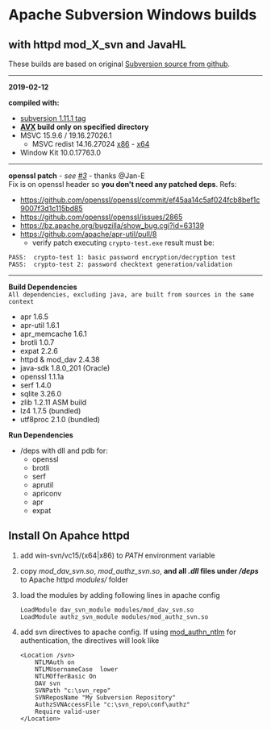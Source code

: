 # Apache Subversion Windows builds #  
## with httpd mod_X_svn and JavaHL ##   
These builds are based on original [Subversion source from github](https://github.com/apache/subversion).

----
**2019-02-12**

**compiled with:**  
- [subversion 1.11.1 tag](https://github.com/apache/subversion/tree/1.11.1)
- **[AVX](https://msdn.microsoft.com/fr-fr/library/jj620901.aspx) build** __only on specified directory__
- MSVC 15.9.6 / 19.16.27026.1
  - MSVC redist 14.16.27024 [x86](https://aka.ms/vs/15/release/VC_redist.x86.exe) - [x64](https://aka.ms/vs/15/release/VC_redist.x64.exe)
- Window Kit 10.0.17763.0
----
**openssl patch** - *see [#3](https://github.com/nono303/win-svn/issues/3#issuecomment-462668858)* - thanks @Jan-E  
Fix is on openssl header so **you don't need any patched deps**. Refs: 
- https://github.com/openssl/openssl/commit/ef45aa14c5af024fcb8bef1c9007f3d1c115bd85
- https://github.com/openssl/openssl/issues/2865
- https://bz.apache.org/bugzilla/show_bug.cgi?id=63139
- https://github.com/apache/apr-util/pull/8
  - verify patch executing `crypto-test.exe` result must be:
```
PASS:  crypto-test 1: basic password encryption/decryption test
PASS:  crypto-test 2: password checktext generation/validation
```
----
**Build Dependencies**  
``All dependencies, excluding java, are built from sources in the same context``

 - apr 1.6.5
 - apr-util 1.6.1
 - apr_memcache 1.6.1
 - brotli 1.0.7
 - expat 2.2.6
 - httpd & mod_dav 2.4.38
 - java-sdk 1.8.0_201 (Oracle)
 - openssl 1.1.1a
 - serf 1.4.0
 - sqlite 3.26.0
 - zlib 1.2.11 ASM build
 - lz4 1.7.5 (bundled)
 - utf8proc 2.1.0 (bundled)

**Run Dependencies**

- /deps with dll and pdb for:
  - openssl
  - brotli
  - serf
  - aprutil
  - apriconv
  - apr
  - expat

## Install On Apahce httpd

1. add win-svn/vc15/(x64|x86) to *PATH* environment variable
2. copy *mod_dav_svn.so*, *mod_authz_svn.so*, **and all *.dll* files under */deps*** to Apache httpd *modules/* folder
3. load the modules by adding following lines in apache config

    ```
    LoadModule dav_svn_module modules/mod_dav_svn.so
    LoadModule authz_svn_module modules/mod_authz_svn.so
    ```
4.  add svn directives to  apache config. If using [mod_authn_ntlm](https://github.com/TQsoft-GmbH/mod_authn_ntlm) for authentication, the directives will look like

    ```
    <Location /svn>
        NTLMAuth on
        NTLMUsernameCase  lower
        NTLMOfferBasic On
        DAV svn
        SVNPath "c:\svn_repo"
        SVNReposName "My Subversion Repository"
        AuthzSVNAccessFile "c:\svn_repo\conf\authz"
        Require valid-user
    </Location>
    ```
